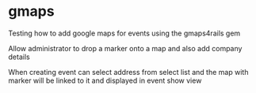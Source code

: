 # gmaps

Testing how to add google maps for events using the gmaps4rails gem

Allow administrator to drop a marker onto a map and also add company details

When creating event can select address from select list and the map with marker will be linked to it and displayed in event show view
